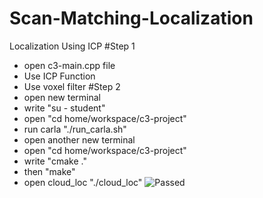 # Scan-Matching-Localization
Localization Using ICP
#Step 1
- open c3-main.cpp file
- Use ICP Function
- Use voxel filter
#Step 2
- open new terminal
- write "su - student"
- open "cd home/workspace/c3-project"
- run carla "./run_carla.sh"
- open another new terminal
- open "cd home/workspace/c3-project" 
- write "cmake ."
- then "make"
- open cloud_loc "./cloud_loc"
![Passed]([http://url/to/img.png](https://github.com/AhmedMahmoudAhmedMahmoud/Scan-Matching-Localization/blob/main/Passed.PNG))
